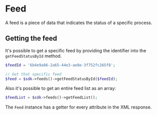 # Feed

A feed is a piece of data that indicates the status of a specific process. 

## Getting the feed

It's possible to get a specific feed by providing the identifier into the  ```getFeedStatusById``` method.

```php
$feedId = '6b4e9a86-2a65-44e3-ae8e-3f752fc265f8';

// Get that specific feed
$feed = $sdk->feeds()->getFeedStatusById($feedId);
```

Also it's possible to get an entire feed list as an array:

```php
$feedList = $sdk->feeds()->getFeedList();
```

The `Feed` instance has a getter for every attribute in the XML response.
